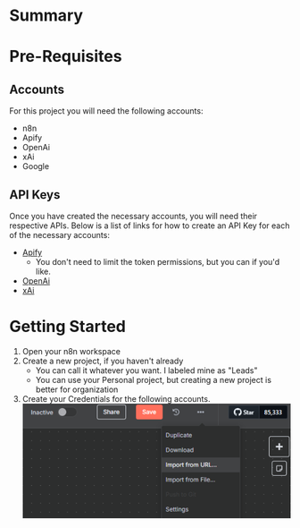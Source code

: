 # Summary

# Pre-Requisites
## Accounts
For this project you will need the following accounts:
- n8n
- Apify
- OpenAi
- xAi
- Google

## API Keys
Once you have created the necessary accounts,
you will need their respective APIs. 
Below is a list of links for how to create an 
API Key for each of the necessary accounts:
- [Apify](https://blog.apify.com/scoped-api-tokens/#:~:text=with%20your%20account.-,How%20to%20create%20scoped%20API%20tokens,-Creating%20a%20scoped)
    - You don't need to limit the token permissions, but you can if you'd like.
- [OpenAi](https://www.codecademy.com/article/creating-an-openai-api-key)
- [xAi](https://docs.typingmind.com/manage-and-connect-ai-models/xai-(grok-ai)#8d9cb96c5b85421b9ae4d025c264aba5)

# Getting Started
1. Open your n8n workspace
2. Create a new project, if you haven't already
    - You can call it whatever you want. I labeled mine as "Leads"
    - You can use your Personal project, but creating a new project is better for organization
3. Create your Credentials for the following accounts.
![n8n Credentials](./docs/images/n8n_credentials.png)
